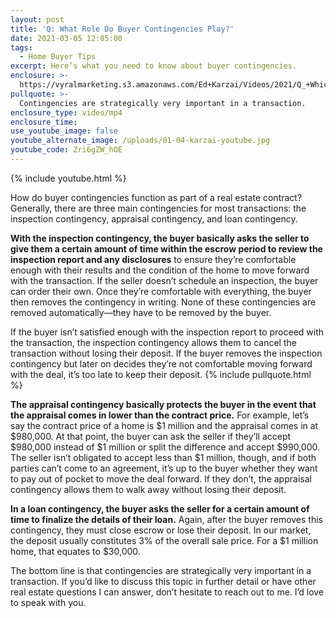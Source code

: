 ```yaml
---
layout: post
title: 'Q: What Role Do Buyer Contingencies Play?'
date: 2021-03-05 12:05:00
tags:
  - Home Buyer Tips
excerpt: Here’s what you need to know about buyer contingencies.
enclosure: >-
  https://vyralmarketing.s3.amazonaws.com/Ed+Karzai/Videos/2021/Q_+Which+4+Upgrades+Should+Home+Sellers+Avoid_.mp4
pullquote: >-
  Contingencies are strategically very important in a transaction.
enclosure_type: video/mp4
enclosure_time:
use_youtube_image: false
youtube_alternate_image: /uploads/01-04-karzai-youtube.jpg
youtube_code: Zri6gZW_hOE
---
```


{% include youtube.html %}

How do buyer contingencies function as part of a real estate contract? Generally, there are three main contingencies for most transactions: the inspection contingency, appraisal contingency, and loan contingency. 

**With the inspection contingency, the buyer basically asks the seller to give them a certain amount of time within the escrow period to review the inspection report and any disclosures** to ensure they’re comfortable enough with their results and the condition of the home to move forward with the transaction. If the seller doesn’t schedule an inspection, the buyer can order their own. Once they’re comfortable with everything, the buyer then removes the contingency in writing. None of these contingencies are removed automatically—they have to be removed by the buyer. 

If the buyer isn’t satisfied enough with the inspection report to proceed with the transaction, the inspection contingency allows them to cancel the transaction without losing their deposit. If the buyer removes the inspection contingency but later on decides they’re not comfortable moving forward with the deal, it’s too late to keep their deposit. 
{% include pullquote.html %}

**The appraisal contingency basically protects the buyer in the event that the appraisal comes in lower than the contract price.** For example, let’s say the contract price of a home is $1 million and the appraisal comes in at $980,000. At that point, the buyer can ask the seller if they’ll accept $980,000 instead of $1 million or split the difference and accept $990,000. The seller isn’t obligated to accept less than $1 million, though, and if both parties can’t come to an agreement, it’s up to the buyer whether they want to pay out of pocket to move the deal forward. If they don’t, the appraisal contingency allows them to walk away without losing their deposit. 

**In a loan contingency, the buyer asks the seller for a certain amount of time to finalize the details of their loan.** Again, after the buyer removes this contingency, they must close escrow or lose their deposit. In our market, the deposit usually constitutes 3% of the overall sale price. For a $1 million home, that equates to $30,000.

The bottom line is that contingencies are strategically very important in a transaction. If you’d like to discuss this topic in further detail or have other real estate questions I can answer, don’t hesitate to reach out to me. I’d love to speak with you. 